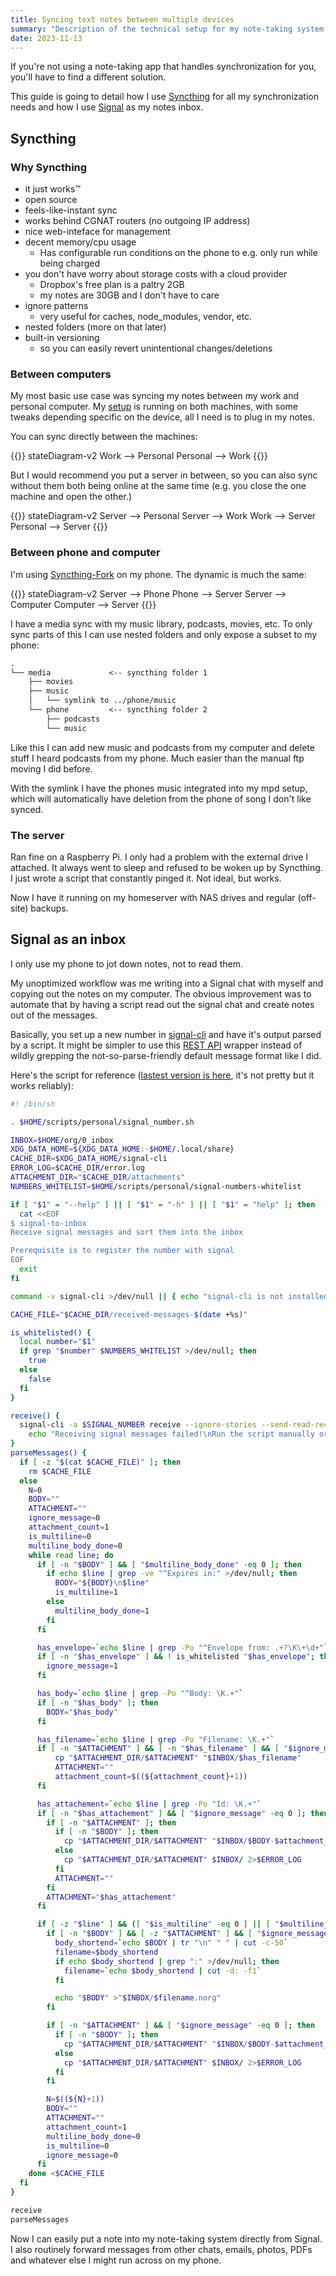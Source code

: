 ```yaml
---
title: Syncing text notes between multiple devices
summary: "Description of the technical setup for my note-taking system."
date: 2023-11-13
---
```


If you're not using a note-taking app that handles synchronization for you,
you'll have to find a different solution.

This guide is going to detail how I use [Syncthing](https://syncthing.net) for
all my synchronization needs and how I use [Signal](https://signal.org) as my
notes inbox.

## Syncthing
### Why Syncthing

- it just works™
- open source
- feels-like-instant sync
- works behind CGNAT routers (no outgoing IP address)
- nice web-inteface for management
- decent memory/cpu usage
    + Has configurable run conditions on the phone to e.g. only run while being charged
- you don't have worry about storage costs with a cloud provider
    + Dropbox's free plan is a paltry 2GB
    + my notes are 30GB and I don't have to care
- ignore patterns
    + very useful for caches, node_modules, vendor, etc.
- nested folders (more on that later)
- built-in versioning
    + so you can easily revert unintentional changes/deletions

### Between computers

My most basic use case was syncing my notes between my work and personal
computer. My [setup](https://github.com/jneidel/dotfiles) is running on both
machines, with some tweaks depending specific on the device, all I need is to
plug in my notes.

You can sync directly between the machines:

{{<mermaid>}}
stateDiagram-v2
    Work --> Personal
    Personal --> Work
{{</mermaid>}}


But I would recommend you put a server in between, so you can also sync without
them both being online at the same time (e.g. you close the one machine and open the other.)


{{<mermaid>}}
stateDiagram-v2
    Server --> Personal
    Server --> Work
    Work --> Server
    Personal --> Server
{{</mermaid>}}

### Between phone and computer

I'm using [Syncthing-Fork](https://f-droid.org/en/packages/com.github.catfriend1.syncthingandroid/) on my phone.
The dynamic is much the same:

{{<mermaid>}}
stateDiagram-v2
    Server --> Phone
    Phone --> Server
    Server --> Computer
    Computer --> Server
{{</mermaid>}}

I have a media sync with my music library, podcasts, movies, etc. To only sync
parts of this I can use nested folders and only expose a subset to my phone:

```txt
.
└── media             <-- syncthing folder 1
    ├── movies
    ├── music
    │   └── symlink to ../phone/music
    └── phone         <-- syncthing folder 2
        ├── podcasts
        └── music

```

Like this I can add new music and podcasts from my computer and delete stuff I heard
podcasts from my phone.
Much easier than the manual ftp moving I did before.

With the symlink I have the phones music integrated into my mpd setup, which
will automatically have deletion from the phone of song I don't like synced.

### The server

Ran fine on a Raspberry Pi.
I only had a problem with the external drive I attached. It always went to sleep
and refused to be woken up by Syncthing.
I just wrote a script that constantly pinged it.
Not ideal, but works.

Now I have it running on my homeserver with NAS drives and regular (off-site)
backups.

## Signal as an inbox

I only use my phone to jot down notes, not to read them.

My unoptimized workflow was me writing into a Signal chat with myself and copying out the notes on my computer.
The obvious improvement was to automate that by having a script read out the signal chat
and create notes out of the messages.

Basically, you set up a new number in [signal-cli](https://github.com/AsamK/signal-cli)
and have it's output parsed by a script.
It might be simpler to use this [REST API](https://github.com/bbernhard/signal-cli-rest-api) wrapper
instead of wildly grepping the not-so-parse-friendly default message format like
I did.

Here's the script for reference ([lastest version is here](https://github.com/jneidel/dotfiles/blob/master/scripts/cron/signal-to-inbox), it's not pretty but it works reliably):

```sh
#! /bin/sh

. $HOME/scripts/personal/signal_number.sh

INBOX=$HOME/org/0_inbox
XDG_DATA_HOME=${XDG_DATA_HOME:-$HOME/.local/share}
CACHE_DIR=$XDG_DATA_HOME/signal-cli
ERROR_LOG=$CACHE_DIR/error.log
ATTACHMENT_DIR="$CACHE_DIR/attachments"
NUMBERS_WHITELIST=$HOME/scripts/personal/signal-numbers-whitelist

if [ "$1" = "--help" ] || [ "$1" = "-h" ] || [ "$1" = "help" ]; then
  cat <<EOF
$ signal-to-inbox
Receive signal messages and sort them into the inbox

Prerequisite is to register the number with signal
EOF
  exit
fi

command -v signal-cli >/dev/null || { echo "signal-cli is not installed" 1>&2; exit 127; }

CACHE_FILE="$CACHE_DIR/received-messages-$(date +%s)"

is_whitelisted() {
  local number="$1"
  if grep "$number" $NUMBERS_WHITELIST >/dev/null; then
    true
  else
    false
  fi
}

receive() {
  signal-cli -a $SIGNAL_NUMBER receive --ignore-stories --send-read-receipts >$CACHE_FILE 2>/tmp/signal-cli-errors ||
    echo "Receiving signal messages failed!\nRun the script manually or consult /tmp/signal-cli-errors" >$INBOX/signal-cli-errors
}
parseMessages() {
  if [ -z "$(cat $CACHE_FILE)" ]; then
    rm $CACHE_FILE
  else
    N=0
    BODY=""
    ATTACHMENT=""
    ignore_message=0
    attachment_count=1
    is_multiline=0
    multiline_body_done=0
    while read line; do
      if [ -n "$BODY" ] && [ "$multiline_body_done" -eq 0 ]; then
        if echo $line | grep -ve "^Expires in:" >/dev/null; then
          BODY="${BODY}\n$line"
          is_multiline=1
        else
          multiline_body_done=1
        fi
      fi

      has_envelope=`echo $line | grep -Po "^Envelope from: .+?\K\+\d+"`
      if [ -n "$has_envelope" ] && ! is_whitelisted "$has_envelope"; then
        ignore_message=1
      fi

      has_body=`echo $line | grep -Po "^Body: \K.+"`
      if [ -n "$has_body" ]; then
        BODY="$has_body"
      fi

      has_filename=`echo $line | grep -Po "Filename: \K.+"`
      if [ -n "$ATTACHMENT" ] && [ -n "$has_filename" ] && [ "$ignore_message" -eq 0 ]; then
          cp "$ATTACHMENT_DIR/$ATTACHMENT" "$INBOX/$has_filename"
          ATTACHMENT=""
          attachment_count=$((${attachment_count}+1))
      fi

      has_attachement=`echo $line | grep -Po "Id: \K.+"`
      if [ -n "$has_attachement" ] && [ "$ignore_message" -eq 0 ]; then
        if [ -n "$ATTACHMENT" ]; then
          if [ -n "$BODY" ]; then
            cp "$ATTACHMENT_DIR/$ATTACHMENT" "$INBOX/$BODY-$attachment_count.${ATTACHMENT##*.}" 2>$ERROR_LOG
          else
            cp "$ATTACHMENT_DIR/$ATTACHMENT" $INBOX/ 2>$ERROR_LOG
          fi
          ATTACHMENT=""
        fi
        ATTACHMENT="$has_attachement"
      fi

      if [ -z "$line" ] && ([ "$is_multiline" -eq 0 ] || [ "$multiline_body_done" -eq 1 ]); then # reset
        if [ -n "$BODY" ] && [ -z "$ATTACHMENT" ] && [ "$ignore_message" -eq 0 ]; then
          body_shortend=`echo $BODY | tr "\n" " " | cut -c-50`
          filename=$body_shortend
          if echo $body_shortend | grep ":" >/dev/null; then
            filename=`echo $body_shortend | cut -d: -f1`
          fi

          echo "$BODY" >"$INBOX/$filename.norg"
        fi

        if [ -n "$ATTACHMENT" ] && [ "$ignore_message" -eq 0 ]; then
          if [ -n "$BODY" ]; then
            cp "$ATTACHMENT_DIR/$ATTACHMENT" "$INBOX/$BODY-$attachment_count.${ATTACHMENT##*.}" 2>$ERROR_LOG
          else
            cp "$ATTACHMENT_DIR/$ATTACHMENT" $INBOX/ 2>$ERROR_LOG
          fi
        fi

        N=$((${N}+1))
        BODY=""
        ATTACHMENT=""
        attachment_count=1
        multiline_body_done=0
        is_multiline=0
        ignore_message=0
      fi
    done <$CACHE_FILE
  fi
}

receive
parseMessages
```

Now I can easily put a note into my note-taking system directly from Signal.
I also routinely forward messages from other chats, emails, photos, PDFs and
whatever else I might run across on my phone.
